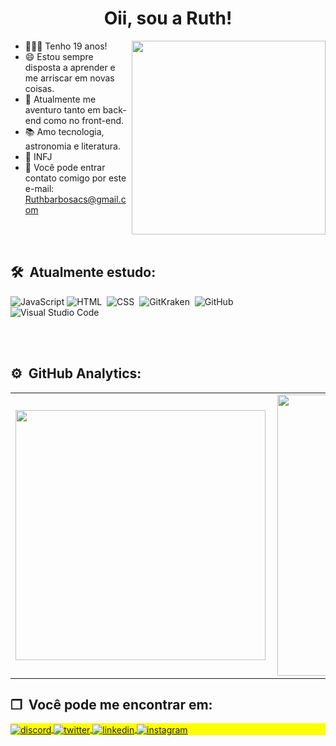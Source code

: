 <h1 align="center">Oii, sou a Ruth!</h1>
<img src="https://cdn.discordapp.com/attachments/809816670071816222/1136886037214404608/20230804_014721.gif" align="right" width="310" />


- 👩🏾‍💻 Tenho 19 anos!
- 😄 Estou sempre disposta a aprender e me arriscar em novas coisas.
- 🚀 Atualmente me aventuro tanto em back-end como no front-end.
- 📚 Amo tecnologia, astronomia e literatura.
- 💭 INFJ
- 📧 Você pode entrar contato comigo por este e-mail: Ruthbarbosacs@gmail.com

<br><br>

## 🛠 &nbsp;Atualmente estudo:

![JavaScript](https://img.shields.io/badge/-Java-05122A?style=flat&logo=JavaScript)
![HTML](https://img.shields.io/badge/-HTML-05122A?style=flat&logo=HTML5)&nbsp;
![CSS](https://img.shields.io/badge/-CSS-05122A?style=flat&logo=CSS3&logoColor=1572B6)&nbsp;
![GitKraken](https://img.shields.io/badge/-GitKraken-05122A?style=flat&logo=GitKraken)&nbsp;
![GitHub](https://img.shields.io/badge/-GitHub-05122A?style=flat&logo=github)&nbsp;
![Visual Studio Code](https://img.shields.io/badge/-Visual%20Studio%20Code-05122A?style=flat&logo=visual-studio-code&logoColor=007ACC)&nbsp;

<br><br>

## ⚙️ &nbsp;GitHub Analytics:
<center>
<table>
    <tr>
        <td><img width="400px" align="left" src="https://github-readme-stats.vercel.app/api/top-langs/?username=Ruuhbcs&hide=html&layout=compact&theme=synthwave" /></td>
        <td><img width="450px" align="left" src="https://github-readme-stats.vercel.app/api?username=Ruuhbcs&show_icons=true&theme=synthwave&"/></td>
    </tr>   
</table>
</center> 

## ❐ &nbsp;Você pode me encontrar em:

<p align="left" style="background:yellow">
<a href="https://discord.com/users/4474" target="_blank">
  <img align="center" src="https://img.shields.io/badge/Ruuh%20ッ-%237289DA.svg?&style=for-the-badge&logo=discord&logoColor=white" alt="discord"/>
</a>
<a href="https://twitter.com/AwareRuuh" target="_blank">
  <img align="center" src="https://img.shields.io/badge/Awareruuh-%231DA1F2.svg?&style=for-the-badge&logo=twitter&logoColor=white" alt="twitter"/>  
</a>
<a href="https://www.linkedin.com/in/ruth-barbosa-a35616236/" target="_blank">
  <img align="center" src="https://img.shields.io/badge/RuthBarbosa-%233314D2.svg?&style=for-the-badge&logo=linkedin&logoColor=white" alt="linkedin"/>
</a>
<a href="https://www.instagram.com/ruuhbcs/" target="_blank">
 <img align="center" src="https://img.shields.io/badge/@Ruuhbcs-E4405F?style=for-the-badge&logo=instagram&logoColor=white" alt="instagram"/>
</a>
